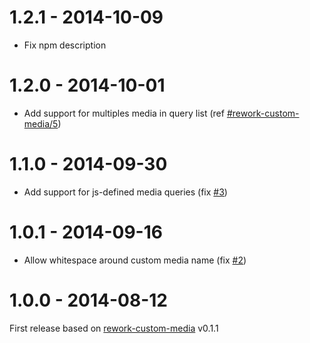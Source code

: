 # 1.2.1 - 2014-10-09

- Fix npm description

# 1.2.0 - 2014-10-01

- Add support for multiples media in query list (ref [#rework-custom-media/5](https://github.com/reworkcss/rework-custom-media/pull/5))

# 1.1.0 - 2014-09-30

- Add support for js-defined media queries (fix [#3](https://github.com/postcss/postcss-custom-media/issues/3))

# 1.0.1 - 2014-09-16

- Allow whitespace around custom media name (fix [#2](https://github.com/postcss/postcss-custom-media/issues/2))

# 1.0.0 - 2014-08-12

First release based on [rework-custom-media](https://github.com/reworkcss/rework-custom-media) v0.1.1
